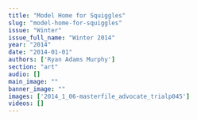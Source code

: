 ```yaml
---
title: "Model Home for Squiggles"
slug: "model-home-for-squiggles"
issue: "Winter"
issue_full_name: "Winter 2014"
year: "2014"
date: "2014-01-01"
authors: ['Ryan Adams Murphy']
section: "art"
audio: []
main_image: ""
banner_image: ""
images: ['2014_1_06-masterfile_advocate_trialp045']
videos: []
---
```


